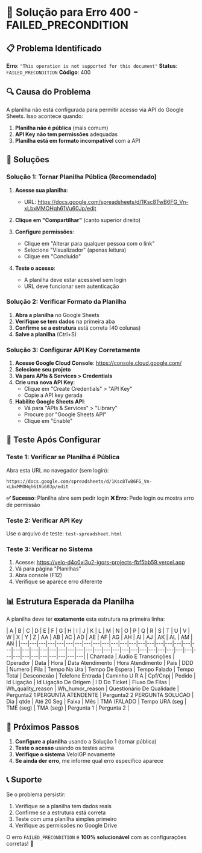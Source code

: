 # 🚨 Solução para Erro 400 - FAILED_PRECONDITION

## 📋 Problema Identificado
**Erro**: `"This operation is not supported for this document"`
**Status**: `FAILED_PRECONDITION`
**Código**: 400

## 🔍 Causa do Problema
A planilha não está configurada para permitir acesso via API do Google Sheets. Isso acontece quando:

1. **Planilha não é pública** (mais comum)
2. **API Key não tem permissões** adequadas
3. **Planilha está em formato incompatível** com a API

## 🔧 Soluções

### Solução 1: Tornar Planilha Pública (Recomendado)

1. **Acesse sua planilha**:
   - URL: https://docs.google.com/spreadsheets/d/1Ksc8TwB6FG_Vn-xLbxMMOHqh61Vu60Jp/edit

2. **Clique em "Compartilhar"** (canto superior direito)

3. **Configure permissões**:
   - Clique em "Alterar para qualquer pessoa com o link"
   - Selecione "Visualizador" (apenas leitura)
   - Clique em "Concluído"

4. **Teste o acesso**:
   - A planilha deve estar acessível sem login
   - URL deve funcionar sem autenticação

### Solução 2: Verificar Formato da Planilha

1. **Abra a planilha** no Google Sheets
2. **Verifique se tem dados** na primeira aba
3. **Confirme se a estrutura** está correta (40 colunas)
4. **Salve a planilha** (Ctrl+S)

### Solução 3: Configurar API Key Corretamente

1. **Acesse Google Cloud Console**: https://console.cloud.google.com/
2. **Selecione seu projeto**
3. **Vá para APIs & Services > Credentials**
4. **Crie uma nova API Key**:
   - Clique em "Create Credentials" > "API Key"
   - Copie a API key gerada
5. **Habilite Google Sheets API**:
   - Vá para "APIs & Services" > "Library"
   - Procure por "Google Sheets API"
   - Clique em "Enable"

## 🧪 Teste Após Configurar

### Teste 1: Verificar se Planilha é Pública
Abra esta URL no navegador (sem login):
```
https://docs.google.com/spreadsheets/d/1Ksc8TwB6FG_Vn-xLbxMMOHqh61Vu60Jp/edit
```

**✅ Sucesso**: Planilha abre sem pedir login
**❌ Erro**: Pede login ou mostra erro de permissão

### Teste 2: Verificar API Key
Use o arquivo de teste: `test-spreadsheet.html`

### Teste 3: Verificar no Sistema
1. Acesse: https://velo-d4o0xi3u2-igors-projects-fbf5bb59.vercel.app
2. Vá para página "Planilhas"
3. Abra console (F12)
4. Verifique se aparece erro diferente

## 📊 Estrutura Esperada da Planilha

A planilha deve ter **exatamente** esta estrutura na primeira linha:

| A | B | C | D | E | F | G | H | I | J | K | L | M | N | O | P | Q | R | S | T | U | V | W | X | Y | Z | AA | AB | AC | AD | AE | AF | AG | AH | AI | AJ | AK | AL | AM | AN |
|---|---|---|---|---|---|---|---|---|---|---|---|---|---|---|---|---|---|---|---|---|---|---|---|---|---|---|---|---|---|---|---|---|---|---|---|---|---|---|---|---|---|---|---|---|---|---|---|---|
| Chamada | Audio E Transcrições | Operador | Data | Hora | Data Atendimento | Hora Atendimento | País | DDD | Numero | Fila | Tempo Na Ura | Tempo De Espera | Tempo Falado | Tempo Total | Desconexão | Telefone Entrada | Caminho U R A | Cpf/Cnpj | Pedido | Id Ligação | Id Ligação De Origem | I D Do Ticket | Fluxo De Filas | Wh_quality_reason | Wh_humor_reason | Questionário De Qualidade | Pergunta2 1 PERGUNTA ATENDENTE | Pergunta2 2 PERGUNTA SOLUCAO | Dia | qtde | Até 20 Seg | Faixa | Mês | TMA (FALADO | Tempo URA (seg | TME (seg) | TMA (seg) | Pergunta 1 | Pergunta 2 |

## 🚀 Próximos Passos

1. **Configure a planilha** usando a Solução 1 (tornar pública)
2. **Teste o acesso** usando os testes acima
3. **Verifique o sistema** VeloIGP novamente
4. **Se ainda der erro**, me informe qual erro específico aparece

## 📞 Suporte

Se o problema persistir:
1. Verifique se a planilha tem dados reais
2. Confirme se a estrutura está correta
3. Teste com uma planilha simples primeiro
4. Verifique as permissões no Google Drive

O erro `FAILED_PRECONDITION` é **100% solucionável** com as configurações corretas! 🎯
